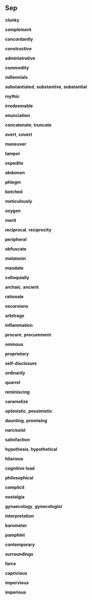 ## Sep 

**clunky**

**complement**

**concordantly**

**constructive**

**administrative**

**commodity**

**millennials**

**substantiated**, **substantive**, **substantial**

**mythic** 

**irredeemable**

**enunciation**  

**concatenate**, **truncate** 

**overt**, **covert**  

**maneuver**

**tamper**

**expedite**

**abdomen**

**phlegm**

**botched**

**meticulously**

**oxygen**

**merit** 

**reciprocal**, **reciprocity**

**peripheral**

**obfuscate**

**melatonin**

**mandate**

**colloquially**

**archaic**, **ancient**

**rationale**

**excursions**

**arbitrage**

**inflammation**

**procure**, **procurement**  

**ominous**

**proprietory**

**self-disclosure**

**ordinarily**

**quarrel**

**reminiscing**

**caramelize**

**optimistic**, **pessimistic**

**daunting**, **promising** 

**narcissist**  

**satisfaction**  

**hypothesis**, **hypothetical**

**hilarious**

**cognitive load** 

**philosophical**

**complicit**

**nostalgia**  

**gynaecology**, **gynecologist**  

**interpretation**

**barometer**  

**pamphlet**

**contemporary**  

**surroundings**  

**farce**  

**capricious**  

**impervious**

**imperious**

